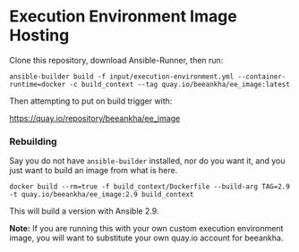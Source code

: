 # Execution Environment Image Hosting

Clone this repository, download Ansible-Runner, then run:

```
ansible-builder build -f input/execution-environment.yml --container-runtime=docker -c build_context --tag quay.io/beeankha/ee_image:latest
```

Then attempting to put on build trigger with:

https://quay.io/repository/beeankha/ee_image

### Rebuilding

Say you do not have `ansible-builder` installed, nor do you want it, and you just want to build an image from what is here.

```
docker build --rm=true -f build_context/Dockerfile --build-arg TAG=2.9 -t quay.io/beeankha/ee_image:2.9 build_context
```

This will build a version with Ansible 2.9.

**Note:** If you are running this with your own custom execution environment image, you will want to substitute your own quay.io account for beeankha.

